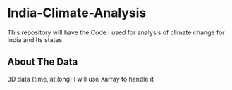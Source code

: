# India-Climate-Analysis
This repository will have the Code I used for analysis of climate change for India and Its states


## About The Data

3D data (time,lat,long)
I will use Xarray to handle it 

